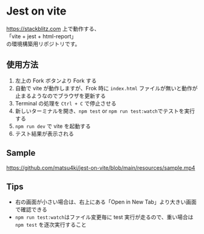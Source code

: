 # Jest on vite

<https://stackblitz.com> 上で動作する、  
「vite + jest + html-report」  
の環境構築用リポジトリです。

## 使用方法

1. 左上の Fork ボタンより Fork する
2. 自動で vite が動作しますが、Frok 時に `index.html` ファイルが無いと動作が止まるようなのでブラウザを更新する
3. Terminal の処理を `Ctrl + C` で停止させる
4. 新しいターミナルを開き、`npm test` or `npm run test:watch`でテストを実行する
5. `npm run dev` で vite を起動する
6. テスト結果が表示される

## Sample

<https://github.com/matsu4ki/jest-on-vite/blob/main/resources/sample.mp4>


## Tips

- 右の画面が小さい場合は、右上にある「Open in New Tab」より大きい画面で確認できる
- `npm run test:watch`はファイル変更毎に test 実行が走るので、重い場合は `npm test` を逐次実行すること

